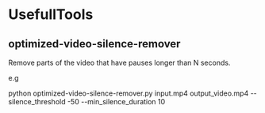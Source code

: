 # UsefullTools

## optimized-video-silence-remover
Remove parts of the video that have pauses longer than N seconds.

e.g

python optimized-video-silence-remover.py input.mp4 output_video.mp4 --silence_threshold -50 --min_silence_duration 10
